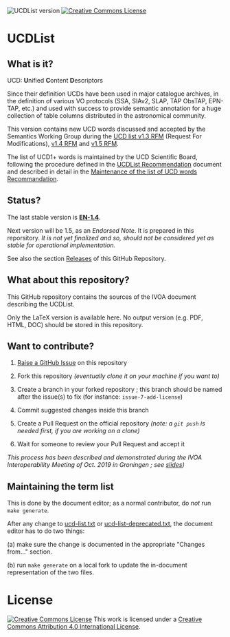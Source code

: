 ![UCDList version](https://img.shields.io/badge/UCDList-PEN--1.5-yellow.svg)
[![Creative Commons License](https://i.creativecommons.org/l/by/4.0/80x15.png)](http://creativecommons.org/licenses/by/4.0/)

# UCDList

## What is it?

UCD: **U**nified **C**ontent **D**escriptors 

Since their definition UCDs have been used in major catalogue archives, in the 
definition of various VO protocols (SSA, SIAv2, SLAP, TAP ObsTAP, EPN-TAP, etc.) 
and used with success to provide semantic annotation for a huge collection of 
table columns distributed in the astronomical community.

This version contains new UCD words discussed and accepted by the Semantics 
Working Group during the [UCD list v1.3 RFM](https://wiki.ivoa.net/twiki/bin/view/IVOA/UCDList_1-3_RFM) 
(Request For Modifications), [v1.4 RFM](https://wiki.ivoa.net/twiki/bin/view/IVOA/UCDList_1-4_RFM) 
and [v1.5 RFM](https://wiki.ivoa.net/twiki/bin/view/IVOA/UCDList_1-5_RFM).

The list of UCD1+ words is maintained by the UCD Scientific Board, following the 
procedure defined in the [UCDList 
Recommendation](http://www.ivoa.net/Documents/latest/UCD.html) document and 
described in detail in the [Maintenance of the list of UCD words 
Recommandation](http://www.ivoa.net/documents/latest/UCDlistMaintenance.html).


## Status?

The last stable version is
**[EN-1.4](https://www.ivoa.net/documents/UCD1+/20210616/index.html)**.

Next version will be 1.5, as an _Endorsed Note_. It is prepared in this reporsitory. 
 _It is not yet finalized and so, should not be considered yet as stable for 
operational implementation._

See also the section
[Releases](https://github.com/ivoa-std/UCDList/releases) of this GitHub Repository.



## What about this repository?

This GitHub repository contains the sources of the IVOA document describing
the UCDList.

Only the LaTeX version is available here. No output version (e.g. PDF, HTML,
DOC) should be stored in this repository.

## Want to contribute?

1. [Raise a GitHub Issue](https://github.com/ivoa-std/UCDList/issues/new) on this
   repository

2. Fork this repository _(eventually clone it on your machine if you want to)_

3. Create a branch in your forked repository ; this branch should be named after the issue(s) to fix (for instance: `issue-7-add-license`)

4. Commit suggested changes inside this branch

5. Create a Pull Request on the official repository _(note: a `git push` is needed first, if you are working on a clone)_

6. Wait for someone to review your Pull Request and accept it

_This process has been described and demonstrated during the IVOA Interoperability Meeting of Oct. 2019 in Groningen ; see [slides](https://wiki.ivoa.net/internal/IVOA/InterOpOct2019GitHub/IVOA_Github.pdf))_

## Maintaining the term list

This is done by the document editor; as a normal contributor, do *not* run 
``make generate``.

After any change to [ucd-list.txt](ucd-list.txt) or [ucd-list-deprecated.txt](ucd-list-deprecated.txt), the
document editor has to do two things:

(a) make sure the change is documented in the appropriate "Changes
    from..." section.

(b) run ``make generate`` on a local fork to update the in-document representation of
    the two files.

# License 

[![Creative Commons License](https://i.creativecommons.org/l/by/4.0/88x31.png)](http://creativecommons.org/licenses/by/4.0/)
This work is licensed under a
[Creative Commons Attribution 4.0 International License](http://creativecommons.org/licenses/by/4.0/).
  

